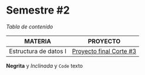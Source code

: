 # Semestre #2

_Tabla de contenido_


MATERIA | PROYECTO
------------ | -------------
Estructura de datos I | [Proyecto final Corte #3](https://github.com/cristianmarint/Proyectos-Personales/blob/master/Universidad/semestre%20II/Estructura%20de%20Datos%20I/proyecto.c) 





**Negrita** y _Inclinada_ y `Code` texto


